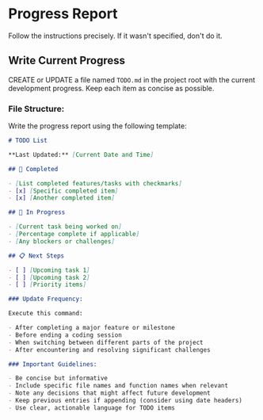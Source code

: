 # Progress Report

Follow the instructions precisely. If it wasn't specified, don't do it.

## Write Current Progress

CREATE or UPDATE a file named `TODO.md` in the project root with the current development progress. Keep each item as concise as possible.

### File Structure:

Write the progress report using the following template:

```markdown
# TODO List

**Last Updated:** [Current Date and Time]

## 🎯 Completed

- [List completed features/tasks with checkmarks]
- [x] [Specific completed item]
- [x] [Another completed item]

## 🚧 In Progress

- [Current task being worked on]
- [Percentage complete if applicable]
- [Any blockers or challenges]

## 📋 Next Steps

- [ ] [Upcoming task 1]
- [ ] [Upcoming task 2]
- [ ] [Priority items]

### Update Frequency:

Execute this command:

- After completing a major feature or milestone
- Before ending a coding session
- When switching between different parts of the project
- After encountering and resolving significant challenges

### Important Guidelines:

- Be concise but informative
- Include specific file names and function names when relevant
- Note any decisions that might affect future development
- Keep previous entries if appending (consider using date headers)
- Use clear, actionable language for TODO items
```
